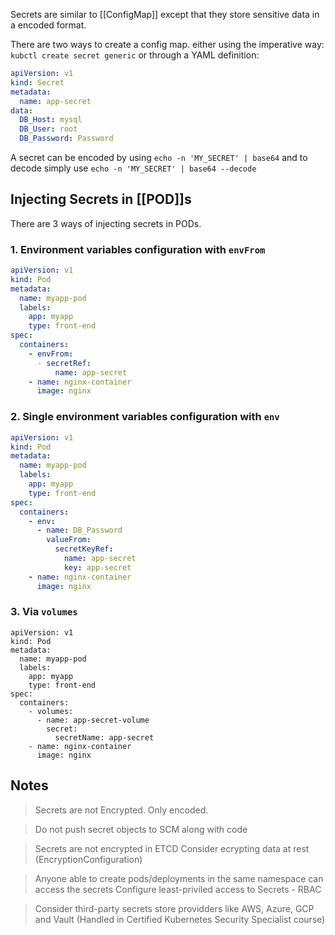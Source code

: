 Secrets are similar to [[ConfigMap]] except that they store sensitive data in a encoded format.

There are two ways to create a config map. either using the imperative way: `kubctl create secret generic` or through a YAML definition:

```yaml
apiVersion: v1
kind: Secret
metadata:
  name: app-secret
data:
  DB_Host: mysql
  DB_User: root
  DB_Password: Password
```

A secret can be encoded by using `echo -n 'MY_SECRET' | base64` and to decode simply use `echo -n 'MY_SECRET' | base64 --decode`

## Injecting Secrets in [[POD]]s

There are 3 ways of injecting secrets in PODs. 

### 1. Environment variables configuration with `envFrom`

```yaml
apiVersion: v1
kind: Pod
metadata:
  name: myapp-pod
  labels:
    app: myapp
    type: front-end
spec:
  containers:
    - envFrom:
      - secretRef:
          name: app-secret
    - name: nginx-container
      image: nginx
```

### 2. Single environment variables configuration with `env`

```yaml
apiVersion: v1
kind: Pod
metadata:
  name: myapp-pod
  labels:
    app: myapp
    type: front-end
spec:
  containers:
    - env:
	  - name: DB_Password
	    valueFrom: 
	      secretKeyRef:
            name: app-secret
            key: app-secret
    - name: nginx-container
      image: nginx
```

### 3. Via `volumes`

```
apiVersion: v1
kind: Pod
metadata:
  name: myapp-pod
  labels:
    app: myapp
    type: front-end
spec:
  containers:
    - volumes:
      - name: app-secret-volume
        secret:
          secretName: app-secret
    - name: nginx-container
      image: nginx
```


## Notes

> Secrets are not Encrypted. Only encoded.

> Do not push secret objects to SCM along with code

> Secrets are not encrypted in ETCD
> 	Consider ecrypting data at rest (EncryptionConfiguration)

> Anyone able to create pods/deployments in the same namespace can access the secrets
> 	Configure least-priviled access to Secrets - RBAC

> Consider third-party secrets store providders like AWS, Azure, GCP and Vault (Handled in Certified Kubernetes Security Specialist course)

